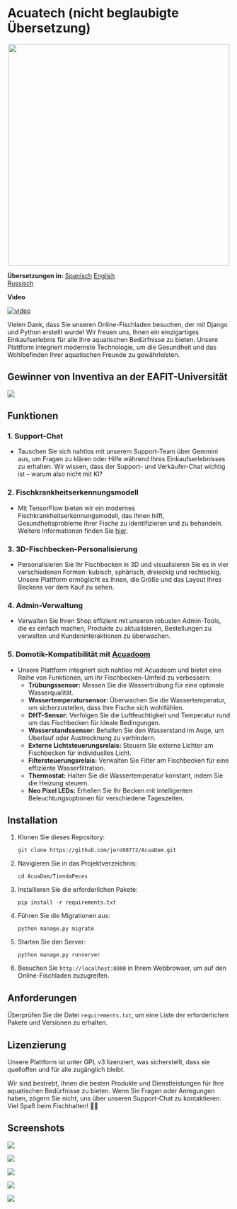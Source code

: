 # Acuatech (nicht beglaubigte Übersetzung)

<p align="center"><img src="https://avatars.githubusercontent.com/u/147756061?s=400&u=97529d858fcada36803623812a49d96623e2133b&v=4" width="500" height="500"></p>

**Übersetzungen in:**
[Spanisch](https://github.com/FICAARO/Acuatech/blob/main/docs/readme_es.md)
[English](https://github.com/FICAARO/Acuatech/blob/main/README.md)  
[Russisch](https://github.com/FICAARO/Acuatech/blob/main/docs/readme_ru.md)

**Video**

[![video](https://raw.githubusercontent.com/FICAARO/Acuatech/refs/heads/main/docs/screenshots/6.png)](
https://www.youtube.com/watch?v=YUgIStrgesU "Acuatech")

Vielen Dank, dass Sie unseren Online-Fischladen besuchen, der mit Django und Python erstellt wurde! Wir freuen uns, Ihnen ein einzigartiges Einkaufserlebnis für alle Ihre aquatischen Bedürfnisse zu bieten. Unsere Plattform integriert modernste Technologie, um die Gesundheit und das Wohlbefinden Ihrer aquatischen Freunde zu gewährleisten.

## Gewinner von Inventiva an der EAFIT-Universität

![](https://raw.githubusercontent.com/FICAARO/Acuatech/refs/heads/main/docs/screenshots/7.jpeg)

## Funktionen

### 1. Support-Chat
- Tauschen Sie sich nahtlos mit unserem Support-Team über Gemmini aus, um Fragen zu klären oder Hilfe während Ihres Einkaufserlebnisses zu erhalten. Wir wissen, dass der Support- und Verkäufer-Chat wichtig ist – warum also nicht mit KI?

### 2. Fischkrankheitserkennungsmodell
- Mit TensorFlow bieten wir ein modernes Fischkrankheitserkennungsmodell, das Ihnen hilft, Gesundheitsprobleme Ihrer Fische zu identifizieren und zu behandeln. Weitere Informationen finden Sie [hier](https://github.com/jero98772/Curapeces2).

### 3. 3D-Fischbecken-Personalisierung
- Personalisieren Sie Ihr Fischbecken in 3D und visualisieren Sie es in vier verschiedenen Formen: kubisch, sphärisch, dreieckig und rechteckig. Unsere Plattform ermöglicht es Ihnen, die Größe und das Layout Ihres Beckens vor dem Kauf zu sehen.

### 4. Admin-Verwaltung
- Verwalten Sie Ihren Shop effizient mit unseren robusten Admin-Tools, die es einfach machen, Produkte zu aktualisieren, Bestellungen zu verwalten und Kundeninteraktionen zu überwachen.

### 5. Domotik-Kompatibilität mit [Acuadoom](https://github.com/jero98772/AcuaDom)
- Unsere Plattform integriert sich nahtlos mit Acuadoom und bietet eine Reihe von Funktionen, um Ihr Fischbecken-Umfeld zu verbessern:
  - **Trübungssensor:** Messen Sie die Wassertrübung für eine optimale Wasserqualität.
  - **Wassertemperatursensor:** Überwachen Sie die Wassertemperatur, um sicherzustellen, dass Ihre Fische sich wohlfühlen.
  - **DHT-Sensor:** Verfolgen Sie die Luftfeuchtigkeit und Temperatur rund um das Fischbecken für ideale Bedingungen.
  - **Wasserstandssensor:** Behalten Sie den Wasserstand im Auge, um Überlauf oder Austrocknung zu verhindern.
  - **Externe Lichtsteuerungsrelais:** Steuern Sie externe Lichter am Fischbecken für individuelles Licht.
  - **Filtersteuerungsrelais:** Verwalten Sie Filter am Fischbecken für eine effiziente Wasserfiltration.
  - **Thermostat:** Halten Sie die Wassertemperatur konstant, indem Sie die Heizung steuern.
  - **Neo Pixel LEDs:** Erhellen Sie Ihr Becken mit intelligenten Beleuchtungsoptionen für verschiedene Tageszeiten.

## Installation

1. Klonen Sie dieses Repository:

    ```
    git clone https://github.com/jero98772/AcuaDom.git
    ```

2. Navigieren Sie in das Projektverzeichnis:

    ```
    cd AcuaDom/TiendaPeces
    ```

3. Installieren Sie die erforderlichen Pakete:

    ```
    pip install -r requirements.txt
    ```

4. Führen Sie die Migrationen aus:

    ```
    python manage.py migrate
    ```

5. Starten Sie den Server:

    ```
    python manage.py runserver
    ```

6. Besuchen Sie `http://localhost:8000` in Ihrem Webbrowser, um auf den Online-Fischladen zuzugreifen.

## Anforderungen

Überprüfen Sie die Datei `requirements.txt`, um eine Liste der erforderlichen Pakete und Versionen zu erhalten.

## Lizenzierung
Unsere Plattform ist unter GPL v3 lizenziert, was sicherstellt, dass sie quelloffen und für alle zugänglich bleibt.

Wir sind bestrebt, Ihnen die besten Produkte und Dienstleistungen für Ihre aquatischen Bedürfnisse zu bieten. Wenn Sie Fragen oder Anregungen haben, zögern Sie nicht, uns über unseren Support-Chat zu kontaktieren. Viel Spaß beim Fischhalten! 🐠🌊

## Screenshots

![](https://raw.githubusercontent.com/FICAARO/Acuatech/refs/heads/main/docs/screenshots/5.png)

![](https://raw.githubusercontent.com/FICAARO/Acuatech/refs/heads/main/docs/screenshots/4.png)

![](https://raw.githubusercontent.com/FICAARO/Acuatech/refs/heads/main/docs/screenshots/3.png)

![](https://raw.githubusercontent.com/FICAARO/Acuatech/refs/heads/main/docs/screenshots/2.png)

![](https://raw.githubusercontent.com/FICAARO/Acuatech/refs/heads/main/docs/screenshots/1.png)